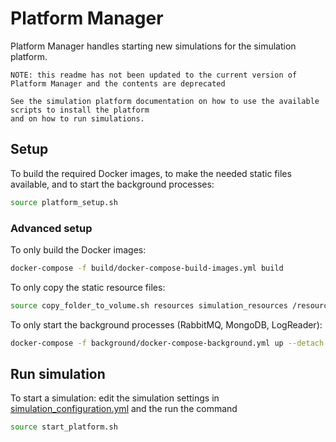 # Platform Manager

Platform Manager handles starting new simulations for the simulation platform.

```text
NOTE: this readme has not been updated to the current version of Platform Manager and the contents are deprecated

See the simulation platform documentation on how to use the available scripts to install the platform
and on how to run simulations.
```

## Setup

To build the required Docker images, to make the needed static files available, and to start the background processes:

```bash
source platform_setup.sh
```

### Advanced setup

To only build the Docker images:

```bash
docker-compose -f build/docker-compose-build-images.yml build
```

To only copy the static resource files:

```bash
source copy_folder_to_volume.sh resources simulation_resources /resources
```

To only start the background processes (RabbitMQ, MongoDB, LogReader):

```bash
docker-compose -f background/docker-compose-background.yml up --detach
```

## Run simulation

To start a simulation: edit the simulation settings in [simulation_configuration.yml](simulation_configuration.yml) and the run the command

```bash
source start_platform.sh
```
